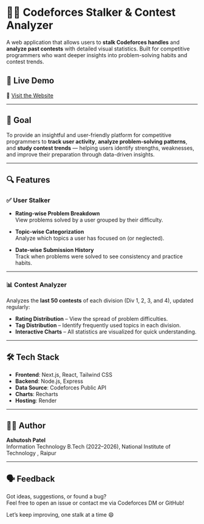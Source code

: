 # 🕵️‍♂️ Codeforces Stalker & Contest Analyzer

A web application that allows users to **stalk Codeforces handles** and **analyze past contests** with detailed visual statistics. Built for competitive programmers who want deeper insights into problem-solving habits and contest trends.

## 🚀 Live Demo

🔗 [Visit the Website](https://cf-stalker-web.onrender.com/)

---

## 🎯 Goal

To provide an insightful and user-friendly platform for competitive programmers to **track user activity**, **analyze problem-solving patterns**, and **study contest trends** — helping users identify strengths, weaknesses, and improve their preparation through data-driven insights.

---

## 🔍 Features

### ✅ User Stalker
- **Rating-wise Problem Breakdown**  
  View problems solved by a user grouped by their difficulty.
  
- **Topic-wise Categorization**  
  Analyze which topics a user has focused on (or neglected).
  
- **Date-wise Submission History**  
  Track when problems were solved to see consistency and practice habits.

---

### 📊 Contest Analyzer
Analyzes the **last 50 contests** of each division (Div 1, 2, 3, and 4), updated regularly:
- **Rating Distribution** – View the spread of problem difficulties.
- **Tag Distribution** – Identify frequently used topics in each division.
- **Interactive Charts** – All statistics are visualized for quick understanding.

---

## 🛠️ Tech Stack

- **Frontend**: Next.js, React, Tailwind CSS
- **Backend**: Node.js, Express
- **Data Source**: Codeforces Public API
- **Charts**: Recharts
- **Hosting**: Render

---

## 🙋‍♂️ Author

**Ashutosh Patel**  
Information Technology
B.Tech (2022–2026), National Institute of Technology , Raipur

---

## 🗣️ Feedback

Got ideas, suggestions, or found a bug?  
Feel free to open an issue or contact me via Codeforces DM or GitHub!

Let’s keep improving, one stalk at a time 😄
